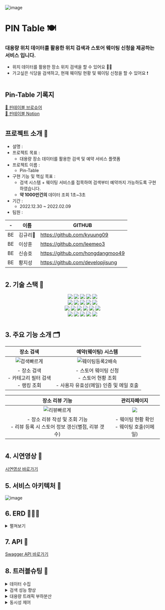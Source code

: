 
![image](https://user-images.githubusercontent.com/117708164/216932548-af5766aa-a9a5-4d02-ba3f-49467c3fb956.png)

# PIN Table 🍽
### 대용량 위치 데이터를 활용한 위치 검색과 스토어 웨이팅 신청을 제공하는 서비스 입니다.

- 위치 데이터를 활용한 장소 위치 검색을 할 수 있어요 🙆🏻
- 가고싶은 식당을 검색하고, 현재 웨이팅 현황 및 웨이팅 신청을 할 수 있어요 ❗️

#

## Pin-Table 기록지

[📘 핀테이블 브로슈어](https://www.notion.so/PIN-TABLE-3985986345c640969a8a8a5c3cabb3e1)<br>
[📗 핀테이블 Notion](https://www.notion.so/PIN-TABLE-3985986345c640969a8a8a5c3cabb3e1)

#
## 프로젝트 소개 📢
- 설명 : 
- 프로젝트 목표 :
    - 대용량 장소 데이터를 활용한 검색 및 예약 서비스 플랫폼
- 프로젝트 이름 :
    - Pin-Table
- 구현 기능 및 핵심 목표 :
    - 검색 시스템 + 웨이팅 서비스를 접목하여 검색부터 예약까지 가능하도록 구현하였습니다.
    - **약 1000만건의** 데이터 조회 1초~3초
- 기간 : 
    - 2022.12.30 ~ 2022.02.09
- 팀원 : <br>

| - | 이름 | GITHUB |
|--|--|--|
| BE | 김규리🔰 | https://github.com/kyuung09 |
| BE | 이상훈 | https://github.com/leemeo3  |
| BE | 신승호 | https://github.com/hongdangmoo49 |
| BE | 황지성 | https://github.com/developjisung |

#

## 2. 기술 스택 🔨
<div align=center> 
  <img src="https://img.shields.io/badge/java-007396?style=for-the-badge&logo=java&logoColor=white"> 
  <img src="https://img.shields.io/badge/springboot-6DB33F?style=for-the-badge&logo=springboot&logoColor=white">
  <img src="https://img.shields.io/badge/Springjpa-4FC08D?style=for-the-badge&logo=jpa&logoColor=white"> 
  <img src="https://img.shields.io/badge/gradle-02303A?style=for-the-badge&logo=gradle&logoColor=white">
  <img src="https://img.shields.io/badge/python-3776AB?style=for-the-badge&logo=python&logoColor=white"> 
  <br>

  <img src="https://img.shields.io/badge/html5-E34F26?style=for-the-badge&logo=html5&logoColor=white"> 
  <img src="https://img.shields.io/badge/javascript-F7DF1E?style=for-the-badge&logo=javascript&logoColor=black"> 
  <img src="https://img.shields.io/badge/css-1572B6?style=for-the-badge&logo=css3&logoColor=white"> 
  <img src="https://img.shields.io/badge/axios-61DAFB?style=for-the-badge&logo=axios&logoColor=black">
    <img src="https://img.shields.io/badge/Thymeleaf-339933?style=for-the-badge&logo=Thymeleaf&logoColor=white">
  <br>
 
  <img src="https://img.shields.io/badge/amazonaws-232F3E?style=for-the-badge&logo=amazonaws&logoColor=white">  
  <img src="https://img.shields.io/badge/amazon rds-61DAFB?style=for-the-badge&logo=amazonrds&logoColor=white"> 
  <img src="https://img.shields.io/badge/amazon s3-E34F26?style=for-the-badge&logo=amazons3&logoColor=white">
  <img src="https://img.shields.io/badge/redis-DD0031?style=for-the-badge&logo=redis&logoColor=white">
  <img src="https://img.shields.io/badge/github action-000000?style=for-the-badge&logo=githubaction&logoColor=white">
  <img src="https://img.shields.io/badge/mysql-4479A1?style=for-the-badge&logo=mysql&logoColor=white"> 
    
    
  <br>
  <img src="https://img.shields.io/badge/elasticsearch-4053D6?style=for-the-badge&logo=elasticsearch&logoColor=white">
  <img src="https://img.shields.io/badge/logstash-FCC624?style=for-the-badge&logo=logstash&logoColor=black">
  <img src="https://img.shields.io/badge/kibana-DD0031?style=for-the-badge&logo=kibana&logoColor=white">
  <img src="https://img.shields.io/badge/junit5-F05032?style=for-the-badge&logo=junit5&logoColor=white">
  <img src="https://img.shields.io/badge/jmeter-000000?style=for-the-badge&logo=jmeter&logoColor=white">
</div>

#

## 3. 주요 기능 소개 🗂

| 장소 검색 | 예약(웨이팅) 시스템 |
|:------:|:------:|
| ![검색빠르게](https://user-images.githubusercontent.com/117708164/217257406-1717d3d7-5384-49d6-9fe5-67e3087a5ce4.gif) | ![웨이팅등록2배속](https://user-images.githubusercontent.com/117708164/217257762-10912785-2722-4dd9-938d-10a768b9d117.gif) |
|- 장소 검색<br> - 카테고리 필터 검색<br> - 랭킹 조회<br> |- 스토어 웨이팅 신청<br> - 스토어 현황 조회<br> - 사용자 유효성(메일) 인증 및 메일 호출|

    
| 장소 리뷰 기능 | 관리자페이지 |
|:------:|:------:|
| ![리뷰빠르게](https://user-images.githubusercontent.com/117708164/217258004-0e90f7d1-751f-480c-be8d-5cb66902d211.gif) |![](https://s3.us-west-2.amazonaws.com/secure.notion-static.com/ace974d9-7b6f-4fd0-9433-82f2ed524571/ezgif.com-gif-maker_%284%29.gif?X-Amz-Algorithm=AWS4-HMAC-SHA256&X-Amz-Content-Sha256=UNSIGNED-PAYLOAD&X-Amz-Credential=AKIAT73L2G45EIPT3X45%2F20230207%2Fus-west-2%2Fs3%2Faws4_request&X-Amz-Date=20230207T133119Z&X-Amz-Expires=86400&X-Amz-Signature=6f7007409b140efa46b329d72a035f2c2122c118029733af550f0f3dae4078ad&X-Amz-SignedHeaders=host&response-content-disposition=filename%3D%22ezgif.com-gif-maker%2520%284%29.gif%22&x-id=GetObject)|
|- 장소 리뷰 작성 및 조회 기능<br> - 리뷰 등록 시 스토어 정보 갱신(별점, 리뷰 갯수)<br>|- 웨이팅 현황 확인<br> - 웨이팅 호출(이메일)<br>|

#
## 4. 시연영상 🎥
[시연영상 바로가기](https://www.youtube.com/watch?v=iY3YxFOawYs)

## 5. 서비스 아키텍처 🎨
![image](https://user-images.githubusercontent.com/117708164/216933029-f5c882eb-daec-4216-a27c-56822226726f.png)

## 6. ERD 👨🏻‍💻
<details>
<summary> 펼쳐보기 </summary>
<div markdown="1">  
    
![image](https://user-images.githubusercontent.com/117708164/216933200-78984f6c-6653-46ea-bf1f-ee8900e5c2bf.png)
    
</div>
</details>

## 7. API 💬
[Swagger API 바로가기](https://pintable.co.kr/swagger-ui/index.html?urls.primaryName=store#/store-controller/createStoreUsingPOST)

## 8. 트러블슈팅 🐞

<details>
<summary> 데이터 수집 </summary>
<div markdown="1">  
<br>
  (1) 공공 API를 이용한 대용량 장소 데이터 수집<br>
    - 공공 데이터 포털에서 제공하는 전국 음식점/카페의 파일 데이터 수집 (약 650만건)<br>

<br>
(2) 장소 데이터 1차 가공<br>
    - 공공 데이터 포털에서 수집한 데이터 중 불필요 컬럼 및 폐업 장소 데이터 제거 (약 200만건)<br>

<br>
(3) 네이버 플레이스 웹 크롤링을 통한 추가 데이터 수집<br>
    - 웹크롤링(Python + 셀레니움)을 이용하여 리뷰 갯수/ 블로그 리뷰 / 별점 정보 등 추가 데이터 수집<br>
    - 네이버 플레이스 크롤링 시 특정 횟수 이상 반복 시도시 차단되는 경우가 발생하였고, 아래 과정을 통해 해결<br>
    👉 https://www.notion.so/404-Not-Found-9ec37cc4600545e7972663f4d9d06364<br>
<br>
(4) Faker 라이브러리를 이용한 리뷰/사용자 데이터 생성<br>
    - Faker 라이브러리를 이용하여 약 600만건의 리뷰/사용자 데이터 생성<br>
<br>
</div>
</details>

<details>
<summary> 검색 성능 향상 </summary>
<div markdown="1">
   🔎 검색 성능 개선 자세히 보기 : https://www.notion.so/PIN-TABLE-98c3a7dbb1324630a3a300575b2f7782<br>
        ㄴ( 🥹 열심히했는데 봐주실꺼죠? 🥹)

</div>
</details>


<details>
<summary> 대용량 트래픽 부하분산 </summary>
<div markdown="1">
   📈 대용량 트래픽 부하분산 자세히 보기 : https://www.notion.so/PIN-TABLE-641ad77ad45247c2801ae079db805389
)
</div>
</details>


<details>
<summary> 동시성 제어 </summary>
<div markdown="1">
   🧲 동시성 제어 자세히 보기 : https://www.notion.so/PIN-TABLE-721fb45b91454dda8255e0de4ac757ca
)
</div>
</details>
